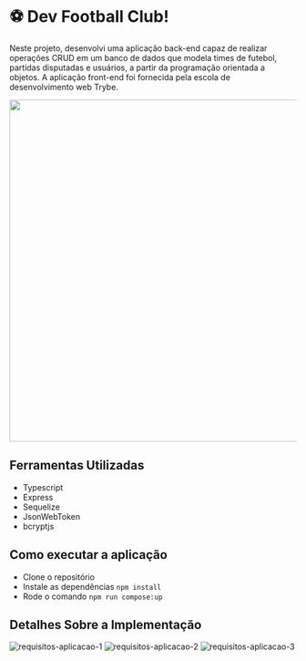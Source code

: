# ⚽ Dev Football Club!

Neste projeto, desenvolvi uma aplicação back-end capaz de realizar operações CRUD em um banco de dados que modela times de futebol, partidas disputadas e usuários, a partir da programação orientada a objetos. A aplicação front-end foi fornecida pela escola de desenvolvimento web Trybe.

<div align="center">
  <img src="https://github.com/bermartorano/dev-football-club/assets/110858573/bd24a718-c549-4779-ab2a-efaa23379ddf" width="600px"/>
</div>

## Ferramentas Utilizadas
* Typescript
* Express
* Sequelize
* JsonWebToken
* bcryptjs

## Como executar a aplicação
* Clone o repositório
* Instale as dependências `npm install`
* Rode o comando `npm run compose:up`

## Detalhes Sobre a Implementação

![requisitos-aplicacao-1](https://github.com/bermartorano/dev-football-club/assets/110858573/2c5f1395-6e0c-4b89-9177-907e245ef73f)
![requisitos-aplicacao-2](https://github.com/bermartorano/dev-football-club/assets/110858573/f4510ebd-8eaf-4031-b534-319bd472bb84)
![requisitos-aplicacao-3](https://github.com/bermartorano/dev-football-club/assets/110858573/e868bec1-02f0-4f22-9989-550a9503d785)


